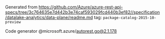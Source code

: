 Generated from https://github.com/Azure/azure-rest-api-specs/tree/3c764635e7d442b3e74caf593029fcd440b3ef82//specification/datalake-analytics/data-plane/readme.md tag: `package-catalog-2015-10-preview`

Code generator @microsoft.azure/autorest.go@2.1.178



